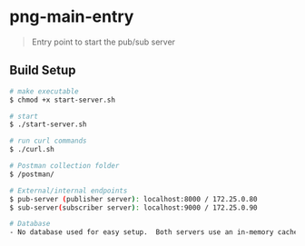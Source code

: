 # png-main-entry

> Entry point to start the pub/sub server

## Build Setup

``` bash
# make executable
$ chmod +x start-server.sh

# start 
$ ./start-server.sh

# run curl commands
$ ./curl.sh

# Postman collection folder
$ /postman/

# External/internal endpoints
$ pub-server (publisher server): localhost:8000 / 172.25.0.80
$ sub-server(subscriber server): localhost:9000 / 172.25.0.90

# Database
- No database used for easy setup.  Both servers use an in-memory cache to handle data persistence
